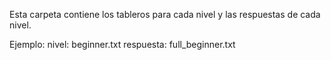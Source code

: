 Esta carpeta contiene los tableros para cada nivel y las respuestas de cada nivel.

Ejemplo: 
nivel: beginner.txt
respuesta: full_beginner.txt

